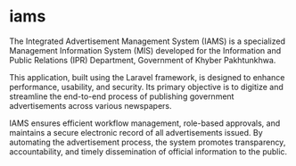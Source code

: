 # iams
The Integrated Advertisement Management System (IAMS) is a specialized Management Information System (MIS) developed for the Information and Public Relations (IPR) Department, Government of Khyber Pakhtunkhwa.

This application, built using the Laravel framework, is designed to enhance performance, usability, and security. Its primary objective is to digitize and streamline the end-to-end process of publishing government advertisements across various newspapers.

IAMS ensures efficient workflow management, role-based approvals, and maintains a secure electronic record of all advertisements issued. By automating the advertisement process, the system promotes transparency, accountability, and timely dissemination of official information to the public.
